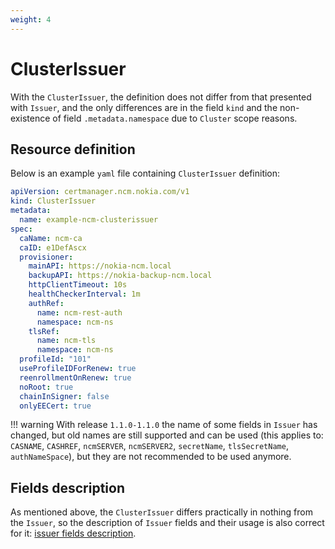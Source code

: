 ```yaml
---
weight: 4
---
```


# ClusterIssuer

With the `ClusterIssuer`, the definition does not differ from that presented
with `Issuer`, and the only differences are in the field `kind` and the non-existence of field
`.metadata.namespace` due to `Cluster` scope reasons.

## Resource definition

Below is an example `yaml` file containing `ClusterIssuer` definition:

```yaml title="clusterissuer.yaml"
apiVersion: certmanager.ncm.nokia.com/v1
kind: ClusterIssuer
metadata:
  name: example-ncm-clusterissuer
spec:
  caName: ncm-ca
  caID: e1DefAscx
  provisioner:
    mainAPI: https://nokia-ncm.local
    backupAPI: https://nokia-backup-ncm.local
    httpClientTimeout: 10s
    healthCheckerInterval: 1m
    authRef:
      name: ncm-rest-auth
      namespace: ncm-ns
    tlsRef:
      name: ncm-tls
      namespace: ncm-ns
  profileId: "101"
  useProfileIDForRenew: true
  reenrollmentOnRenew: true
  noRoot: true
  chainInSigner: false
  onlyEECert: true
```

!!! warning
    With release `1.1.0-1.1.0` the name of some fields in `Issuer` has changed, but old names are
    still supported and can be used (this applies to: `CASNAME`, `CASHREF`, `ncmSERVER`, `ncmSERVER2`, `secretName`,
    `tlsSecretName`, `authNameSpace`), but they are not recommended to be used anymore.

## Fields description

As mentioned above, the `ClusterIssuer` differs practically in nothing from the `Issuer`, so the description of
`Issuer` fields and their usage is also correct for it: [issuer fields description](issuer.md#fields-description).
